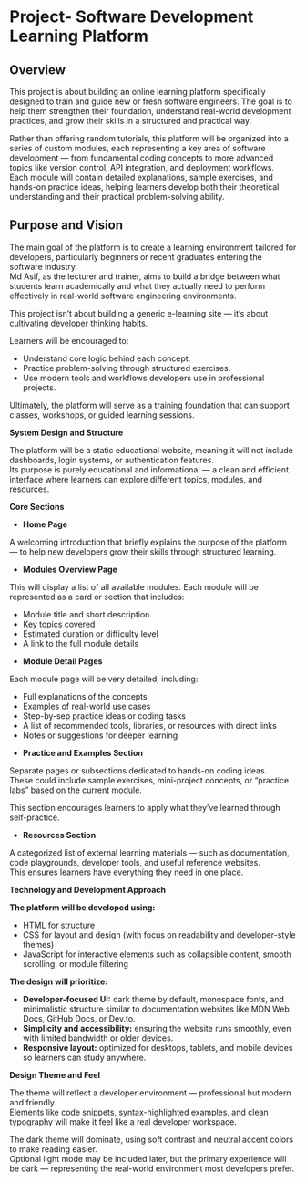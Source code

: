 # **Project- Software Development Learning Platform**

## **Overview**

This project is about building an online learning platform specifically designed to train and guide new or fresh software engineers. The goal is to help them strengthen their foundation, understand real-world development practices, and grow their skills in a structured and practical way.

Rather than offering random tutorials, this platform will be organized into a series of custom modules, each representing a key area of software development — from fundamental coding concepts to more advanced topics like version control, API integration, and deployment workflows.  
Each module will contain detailed explanations, sample exercises, and hands-on practice ideas, helping learners develop both their theoretical understanding and their practical problem-solving ability.

## 

## **Purpose and Vision**

The main goal of the platform is to create a learning environment tailored for developers, particularly beginners or recent graduates entering the software industry.  
Md Asif, as the lecturer and trainer, aims to build a bridge between what students learn academically and what they actually need to perform effectively in real-world software engineering environments.

This project isn’t about building a generic e-learning site — it’s about cultivating developer thinking habits.

Learners will be encouraged to:

* Understand core logic behind each concept.  
* Practice problem-solving through structured exercises.  
* Use modern tools and workflows developers use in professional projects.

Ultimately, the platform will serve as a training foundation that can support classes, workshops, or guided learning sessions.

**System Design and Structure**

The platform will be a static educational website, meaning it will not include dashboards, login systems, or authentication features.  
Its purpose is purely educational and informational — a clean and efficient interface where learners can explore different topics, modules, and resources.

**Core Sections**

- **Home Page**

A welcoming introduction that briefly explains the purpose of the platform — to help new developers grow their skills through structured learning.

- **Modules Overview Page**

This will display a list of all available modules. Each module will be represented as a card or section that includes:

* Module title and short description  
* Key topics covered  
* Estimated duration or difficulty level  
* A link to the full module details

- **Module Detail Pages**

Each module page will be very detailed, including:

* Full explanations of the concepts  
* Examples of real-world use cases  
* Step-by-sep practice ideas or coding tasks  
* A list of recommended tools, libraries, or resources with direct links  
* Notes or suggestions for deeper learning

- **Practice and Examples Section**

Separate pages or subsections dedicated to hands-on coding ideas.  
These could include sample exercises, mini-project concepts, or “practice labs” based on the current module.

This section encourages learners to apply what they’ve learned through self-practice.

- **Resources Section**

A categorized list of external learning materials — such as documentation, code playgrounds, developer tools, and useful reference websites.  
This ensures learners have everything they need in one place.

**Technology and Development Approach**

**The platform will be developed using:**

* HTML for structure  
* CSS for layout and design (with focus on readability and developer-style themes)  
* JavaScript for interactive elements such as collapsible content, smooth scrolling, or module filtering

**The design will prioritize:**

* **Developer-focused UI:** dark theme by default, monospace fonts, and minimalistic structure similar to documentation websites like MDN Web Docs, GitHub Docs, or Dev.to.  
* **Simplicity and accessibility:** ensuring the website runs smoothly, even with limited bandwidth or older devices.  
* **Responsive layout:** optimized for desktops, tablets, and mobile devices so learners can study anywhere.

**Design Theme and Feel**

The theme will reflect a developer environment — professional but modern and friendly.  
Elements like code snippets, syntax-highlighted examples, and clean typography will make it feel like a real developer workspace.

The dark theme will dominate, using soft contrast and neutral accent colors to make reading easier.  
Optional light mode may be included later, but the primary experience will be dark — representing the real-world environment most developers prefer.

